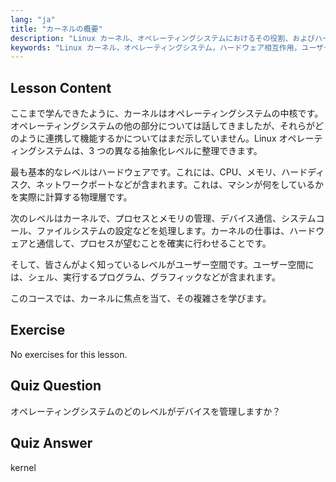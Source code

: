 ```yaml
---
lang: "ja"
title: "カーネルの概要"
description: "Linux カーネル、オペレーティングシステムにおけるその役割、およびハードウェアとユーザー空間との相互作用について学びます。OS の主要コンポーネントを理解します。"
keywords: "Linux カーネル，オペレーティングシステム，ハードウェア相互作用，ユーザー空間，Linux チュートリアル，初心者ガイド"
---
```


## Lesson Content

ここまで学んできたように、カーネルはオペレーティングシステムの中核です。オペレーティングシステムの他の部分については話してきましたが、それらがどのように連携して機能するかについてはまだ示していません。Linux オペレーティングシステムは、3 つの異なる抽象化レベルに整理できます。

最も基本的なレベルはハードウェアです。これには、CPU、メモリ、ハードディスク、ネットワークポートなどが含まれます。これは、マシンが何をしているかを実際に計算する物理層です。

次のレベルはカーネルで、プロセスとメモリの管理、デバイス通信、システムコール、ファイルシステムの設定などを処理します。カーネルの仕事は、ハードウェアと通信して、プロセスが望むことを確実に行わせることです。

そして、皆さんがよく知っているレベルがユーザー空間です。ユーザー空間には、シェル、実行するプログラム、グラフィックなどが含まれます。

このコースでは、カーネルに焦点を当て、その複雑さを学びます。

## Exercise

No exercises for this lesson.

## Quiz Question

オペレーティングシステムのどのレベルがデバイスを管理しますか？

## Quiz Answer

kernel
